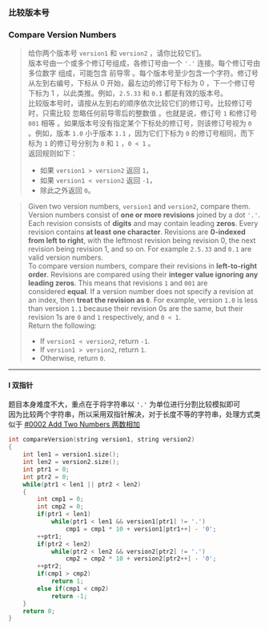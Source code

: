 ### 比较版本号
### Compare Version Numbers

> 给你两个版本号 `version1` 和 `version2` ，请你比较它们。  
> 版本号由一个或多个修订号组成，各修订号由一个 `'.'` 连接。每个修订号由 多位数字 组成，可能包含 前导零 。每个版本号至少包含一个字符。修订号从左到右编号，下标从 0 开始，最左边的修订号下标为 0 ，下一个修订号下标为 1 ，以此类推。例如，`2.5.33` 和 `0.1` 都是有效的版本号。  
> 比较版本号时，请按从左到右的顺序依次比较它们的修订号。比较修订号时，只需比较 忽略任何前导零后的整数值 。也就是说，修订号 `1` 和修订号 `001` 相等 。如果版本号没有指定某个下标处的修订号，则该修订号视为 `0` 。例如，版本 `1.0` 小于版本 `1.1` ，因为它们下标为 `0` 的修订号相同，而下标为 `1` 的修订号分别为 `0` 和 `1` ，`0 < 1` 。  
> 返回规则如下：
> - 如果 `version1 > version2` 返回 `1`，
> - 如果 `version1 < version2` 返回 `-1`，
> - 除此之外返回 `0`。  

> Given two version numbers, `version1` and `version2`, compare them.  
> Version numbers consist of **one or more revisions** joined by a dot `'.'`. Each revision consists of **digits** and may contain leading **zeros**. Every revision contains **at least one character**. Revisions are **0-indexed from left to right**, with the leftmost revision being revision 0, the next revision being revision 1, and so on. For example `2.5.33` and `0.1` are valid version numbers.  
> To compare version numbers, compare their revisions in **left-to-right order**. Revisions are compared using their **integer value ignoring any leading zeros**. This means that revisions `1` and `001` are considered **equal**. If a version number does not specify a revision at an index, then **treat the revision as `0`**. For example, version `1.0` is less than version `1.1` because their revision 0s are the same, but their revision 1s are `0` and `1` respectively, and `0 < 1`.  
> Return the following:  
> - If `version1 < version2`, return `-1`.  
> - If `version1 > version2`, return `1`.  
> - Otherwise, return `0`.  

----------

#### I 双指针

题目本身难度不大，重点在于将字符串以 `'.'` 为单位进行分割比较模拟即可  
因为比较两个字符串，所以采用双指针解决，对于长度不等的字符串，处理方式类似于 [#0002 Add Two Numbers 两数相加](./%230002%20Add%20Two%20Numbers%20两数相加.md)  

```cpp
int compareVersion(string version1, string version2) 
{
    int len1 = version1.size();
    int len2 = version2.size();
    int ptr1 = 0;
    int ptr2 = 0;
    while(ptr1 < len1 || ptr2 < len2)
    {
        int cmp1 = 0;
        int cmp2 = 0;
        if(ptr1 < len1)
            while(ptr1 < len1 && version1[ptr1] != '.')
                cmp1 = cmp1 * 10 + version1[ptr1++] - '0';
        ++ptr1;
        if(ptr2 < len2)
            while(ptr2 < len2 && version2[ptr2] != '.')
                cmp2 = cmp2 * 10 + version2[ptr2++] - '0';
        ++ptr2;
        if(cmp1 > cmp2)
            return 1;
        else if(cmp1 < cmp2)
            return -1;
    }
    return 0;
}
```

